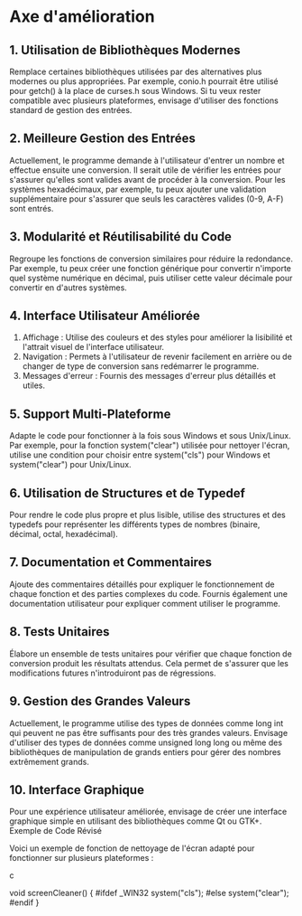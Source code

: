 # Axe d'amélioration

## 1. Utilisation de Bibliothèques Modernes

Remplace certaines bibliothèques utilisées par des alternatives plus modernes ou plus appropriées. Par exemple, conio.h pourrait être utilisé pour getch() à la place de curses.h sous Windows. Si tu veux rester compatible avec plusieurs plateformes, envisage d'utiliser des fonctions standard de gestion des entrées.

## 2. Meilleure Gestion des Entrées

Actuellement, le programme demande à l'utilisateur d'entrer un nombre et effectue ensuite une conversion. Il serait utile de vérifier les entrées pour s'assurer qu'elles sont valides avant de procéder à la conversion. Pour les systèmes hexadécimaux, par exemple, tu peux ajouter une validation supplémentaire pour s'assurer que seuls les caractères valides (0-9, A-F) sont entrés.

## 3. Modularité et Réutilisabilité du Code

Regroupe les fonctions de conversion similaires pour réduire la redondance. Par exemple, tu peux créer une fonction générique pour convertir n'importe quel système numérique en décimal, puis utiliser cette valeur décimale pour convertir en d'autres systèmes.

## 4. Interface Utilisateur Améliorée

   1. Affichage : Utilise des couleurs et des styles pour améliorer la lisibilité et l'attrait visuel de l'interface utilisateur.
   2. Navigation : Permets à l'utilisateur de revenir facilement en arrière ou de changer de type de conversion sans redémarrer le programme.
   3. Messages d'erreur : Fournis des messages d'erreur plus détaillés et utiles.

## 5. Support Multi-Plateforme

Adapte le code pour fonctionner à la fois sous Windows et sous Unix/Linux. Par exemple, pour la fonction system("clear") utilisée pour nettoyer l'écran, utilise une condition pour choisir entre system("cls") pour Windows et system("clear") pour Unix/Linux.

## 6. Utilisation de Structures et de Typedef

Pour rendre le code plus propre et plus lisible, utilise des structures et des typedefs pour représenter les différents types de nombres (binaire, décimal, octal, hexadécimal).

## 7. Documentation et Commentaires

Ajoute des commentaires détaillés pour expliquer le fonctionnement de chaque fonction et des parties complexes du code. Fournis également une documentation utilisateur pour expliquer comment utiliser le programme.

## 8. Tests Unitaires

Élabore un ensemble de tests unitaires pour vérifier que chaque fonction de conversion produit les résultats attendus. Cela permet de s'assurer que les modifications futures n'introduiront pas de régressions.

## 9. Gestion des Grandes Valeurs

Actuellement, le programme utilise des types de données comme long int qui peuvent ne pas être suffisants pour des très grandes valeurs. Envisage d'utiliser des types de données comme unsigned long long ou même des bibliothèques de manipulation de grands entiers pour gérer des nombres extrêmement grands.

## 10. Interface Graphique

Pour une expérience utilisateur améliorée, envisage de créer une interface graphique simple en utilisant des bibliothèques comme Qt ou GTK+.
Exemple de Code Révisé

Voici un exemple de fonction de nettoyage de l'écran adapté pour fonctionner sur plusieurs plateformes :

c

void screenCleaner()
{
#ifdef _WIN32
system("cls");
#else
system("clear");
#endif
}